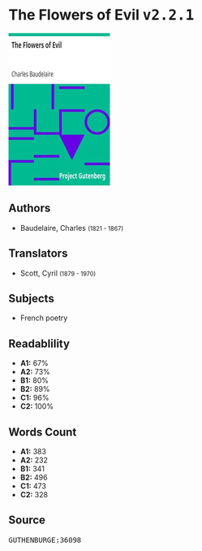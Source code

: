 # The Flowers of Evil <kbd>v2.2.1</kbd>

![](./cover.medium.jpg "")

## Authors


 - Baudelaire, Charles <small>(1821 - 1867)</small>

## Translators


 - Scott, Cyril <small>(1879 - 1970)</small>

## Subjects


 - French poetry

## Readablility


 - **A1:** 67%
 - **A2:** 73%
 - **B1:** 80%
 - **B2:** 89%
 - **C1:** 96%
 - **C2:** 100%

## Words Count


 - **A1:** 383
 - **A2:** 232
 - **B1:** 341
 - **B2:** 496
 - **C1:** 473
 - **C2:** 328

## Source


<kbd>GUTHENBURGE:36098</kbd>
